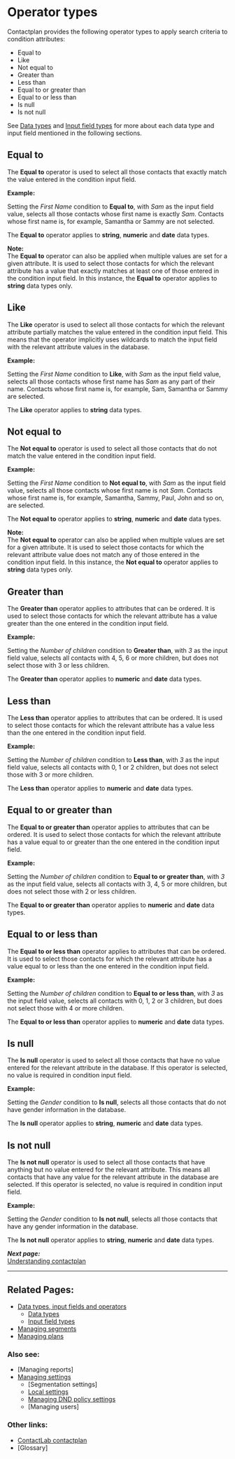 # Operator types

Contactplan provides the following operator types to apply search criteria to condition attributes:  

- Equal to  
- Like  
- Not equal to  
- Greater than  
- Less than  
- Equal to or greater than  
- Equal to or less than  
- Is null  
- Is not null  

See [Data types](DataTypes) and [Input field types](InputFieldTypes) for more about each data type and input field mentioned in the following sections.  

## Equal to  

The **Equal to** operator is used to select all those contacts that exactly match the value entered in the condition input field.  

**Example:**  

Setting the *First Name* condition to **Equal to**, with *Sam* as the input field value, selects all those contacts whose first name is exactly *Sam*. Contacts whose first name is, for example, Samantha or Sammy are not selected.  

The **Equal to** operator applies to **string**, **numeric** and **date** data types.  

**Note:**  
The **Equal to** operator can also be applied when multiple values are set for a given attribute. It is used to select those contacts for which the relevant attribute has a value that exactly matches at least one of those entered in the condition input field. In this instance, the **Equal to** operator applies to **string** data types only.  

## Like  

The **Like** operator is used to select all those contacts for which the relevant attribute partially matches the value entered in the condition input field. This means that the operator implicitly uses wildcards to match the input field with the relevant attribute values in the database.  

**Example:**  

Setting the *First Name* condition to **Like**, with *Sam* as the input field value, selects all those contacts whose first name has *Sam* as any part of their name. Contacts whose first name is, for example, Sam, Samantha or Sammy are selected.  

The **Like** operator applies to **string** data types.  

## Not equal to  

The **Not equal to** operator is used to select all those contacts that do not match the value entered in the condition input field.  

**Example:**  

Setting the *First Name* condition to **Not equal to**, with *Sam* as the input field value, selects all those contacts whose first name is not *Sam*. Contacts whose first name is, for example, Samantha, Sammy, Paul, John and so on, are selected.  

The **Not equal to** operator applies to **string**, **numeric** and **date** data types.  

**Note:**  
The **Not equal to** operator can also be applied when multiple values are set for a given attribute. It is used to select those contacts for which the relevant attribute value does not match any of those entered in the condition input field. In this instance, the **Not equal to** operator applies to **string** data types only.  

## Greater than  

The **Greater than** operator applies to attributes that can be ordered. It is used to select those contacts for which the relevant attribute has a value greater than the one entered in the condition input field.  

**Example:**  

Setting the *Number of children* condition to **Greater than**, with *3* as the input field value, selects all contacts with 4, 5, 6 or more children, but does not select those with 3 or less children.  

The **Greater than** operator applies to **numeric** and **date** data types.  

## Less than  

The **Less than** operator applies to attributes that can be ordered. It is used to select those contacts for which the relevant attribute has a value less than the one entered in the condition input field.  

**Example:**  

Setting the *Number of children* condition to **Less than**, with *3* as the input field value, selects all contacts with 0, 1 or 2 children, but does not select those with 3 or more children.  

The **Less than** operator applies to **numeric** and **date** data types.  

## Equal to or greater than  

The **Equal to or greater than** operator applies to attributes that can be ordered. It is used to select those contacts for which the relevant attribute has a value equal to or greater than the one entered in the condition input field.  

**Example:**  

Setting the *Number of children* condition to **Equal to or greater than**, with *3* as the input field value, selects all contacts with 3, 4, 5 or more children, but does not select those with 2 or less children.  

The **Equal to or greater than** operator applies to **numeric** and **date** data types.  

## Equal to or less than  

The **Equal to or less than** operator applies to attributes that can be ordered. It is used to select those contacts for which the relevant attribute has a value equal to or less than the one entered in the condition input field.  

**Example:**  

Setting the *Number of children* condition to **Equal to or less than**, with *3* as the input field value, selects all contacts with 0, 1, 2 or 3 children, but does not select those with 4 or more children.  

The **Equal to or less than** operator applies to **numeric** and **date** data types.  

## Is null  

The **Is null** operator is used to select all those contacts that have no value entered for the relevant attribute in the database. If this operator is selected, no value is required in condition input field.  

**Example:**  

Setting the *Gender* condition to **Is null**, selects all those contacts that do not have gender information in the database.  

The **Is null** operator applies to **string**, **numeric** and **date** data types.  

## Is not null  

The **Is not null** operator is used to select all those contacts that have anything but no value entered for the relevant attribute. This means all contacts that have any value for the relevant attribute in the database are selected. If this operator is selected, no value is required in condition input field.  

**Example:**  

Setting the *Gender* condition to **Is not null**, selects all those contacts that have any gender information in the database.  

The **Is not null** operator applies to **string**, **numeric** and **date** data types.  

***Next page:***  
[Understanding contactplan](UnderstandingContactPlan)  

----------

## Related Pages:  

- [Data types, input fields and operators](InputBoxOperators)  
  - [Data types](DataTypes)  
  - [Input field types](InputFieldTypes)  
- [Managing segments](ManagingSegments)  
- [Managing plans](ManagingPlans)  

### Also see:  

- [Managing reports]  
- [Managing settings](ManagingSettings)  
  - [Segmentation settings]  
  - [Local settings](LocalSettings)  
  - [Managing DND policy settings](ManagingDND)  
  - [Managing users]  

### Other links:  

- [ContactLab contactplan](Home)  
- [Glossary]  
